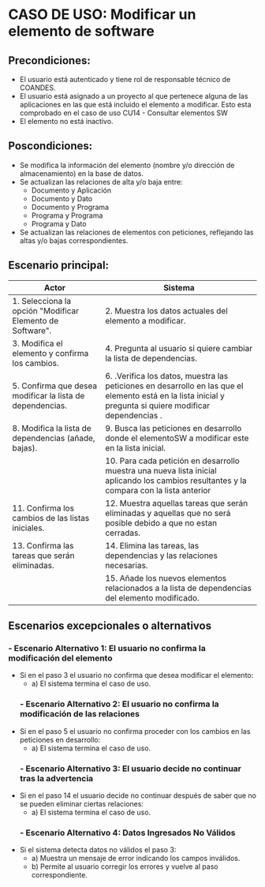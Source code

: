 # CASO DE USO: Modificar un elemento de software 
## Precondiciones: 
- El usuario está autenticado y tiene rol de responsable técnico de COANDES.
- El usuario está asignado a un proyecto al que pertenece alguna de las aplicaciones en las que está incluido el elemento a modificar. Esto esta comprobado en el caso de uso CU14 - Consultar elementos SW
- El elemento no está inactivo.

## Poscondiciones: 
- Se modifica la información del elemento (nombre y/o dirección de almacenamiento) en la base de datos.
- Se actualizan las relaciones de alta y/o baja entre:
	- Documento y Aplicación
	- Documento y Dato
	- Documento y Programa
	- Programa y Programa
	- Programa y Dato
- Se actualizan las relaciones de elementos con peticiones, reflejando las altas y/o bajas correspondientes.

## Escenario principal: 
| Actor         | Sistema                                                                 |
|---------------|-------------------------------------------------------------------------|
| 1. Selecciona la opción "Modificar Elemento de Software".   | 2. Muestra los datos actuales del elemento a modificar. |
| 3. Modifica el elemento y confirma los cambios. | 4. Pregunta al usuario si quiere cambiar la lista de dependencias.  |
| 5. Confirma que desea modificar la lista de dependencias. |6. .Verifica los datos, muestra las peticiones en desarrollo en las que el elemento está en la lista inicial y pregunta si quiere modificar dependencias . |
| 8. Modifica la lista de dependencias (añade, bajas). | 9. Busca las peticiones en desarrollo donde el elementoSW a modificar este en la lista inicial. |
| | 10. Para cada petición en desarrollo muestra una nueva lista inicial aplicando los cambios resultantes y la compara con la lista anterior |
| 11. Confirma los cambios de las listas iniciales.| 12. Muestra aquellas tareas que serán eliminadas y aquellas que no será posible debido a que no estan cerradas. |
| 13. Confirma las tareas que serán eliminadas. | 14. Elimina las tareas, las dependencias y las relaciones necesarias. |
|               | 15. Añade los nuevos elementos relacionados a la lista de dependencias del elemento modificado. |

## Escenarios excepcionales o alternativos
  ### - Escenario Alternativo 1: El usuario no confirma la modificación del elemento
- Si en el paso 3 el usuario no confirma que desea modificar el elemento:
    -  a) El sistema termina el caso de uso.
  ### - Escenario Alternativo 2: El usuario no confirma la modificación de las relaciones
- Si en el paso 5 el usuario no confirma proceder con los cambios en las peticiones en desarrollo:
    -  a) El sistema termina el caso de uso.
  ### - Escenario Alternativo 3: El usuario decide no continuar tras la advertencia
- Si en el paso 14 el usuario decide no continuar después de saber que no se pueden eliminar ciertas relaciones:
    -  a) El sistema termina el caso de uso.
  ### - Escenario Alternativo 4: Datos Ingresados No Válidos
- Si el sistema detecta datos no válidos el paso 3:
    -  a) Muestra un mensaje de error indicando los campos inválidos.
    -  b) Permite al usuario corregir los errores y vuelve al paso correspondiente.
